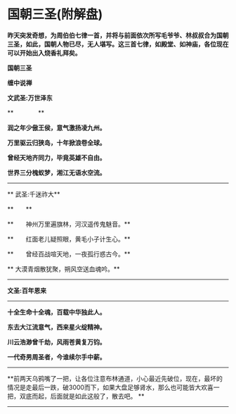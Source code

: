 国朝三圣(附解盘)
====

			

**昨天突发奇想，为周伯伯七律一首，并将与前面依次所写毛爷爷、林叔叔合为国朝三圣，如此，国朝人物已尽，无人堪写。这三首七律，如殿堂、如神庙，各位现在可以开始出入烧香礼拜矣。**

**国朝三圣**

**缠中说禅**

**文武圣:万世泽东**

**　　　　**

**润之年少傲王侯，意气激扬凌九州。**

**万里驱云归狭岛，十年掀浪卷全球。**

**曾经天地齐同力，毕竟英雄不自由。**

**世界三分槐蚁梦，湘江无语水空流。**

** **

** 武圣:千迷祚大**

**　　**

**　　神州万里遍旗林，河汉遥传鬼魅音。**

**　　红面老儿疑照眼，黄毛小子计生心。**

**　　曾经百战喧天地，一夜孤行惑古今。**

**   大漠青烟散犹聚，朔风空送血魂吟。**

** **

**文圣:百年恩来**

** **

**十全生命十全魂，百载中华独此人。**

**东去大江流意气，西来星火绽精神。**

**川云浩渺曾千劫，风雨苍黄复万钧。**

**一代奇男周圣者，今谁续尔手中薪。**

** **

**前两天乌鸦嘴了一把，让各位注意布林通道，小心最近先破位，现在，最坏的情况是走最后一跌，破3000而下，如果大盘足够肾水，那么也可能皆大欢喜一把，双底而起，后面就是如此这般了，散去吧。 **

**     **
